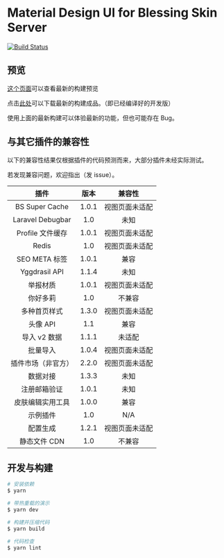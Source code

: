 # Material Design UI for Blessing Skin Server
[![Build Status](https://circleci.com/gh/g-plane/md-ui-for-bs/tree/master.svg?style=shield)](https://circleci.com/gh/g-plane/md-ui-for-bs)

## 预览
[这个页面](https://g-plane.github.io/md-ui-for-bs/)可以查看最新的构建预览

点击[此处](https://circleci.com/api/v1.1/project/github/g-plane/md-ui-for-bs/latest/artifacts/0/$CIRCLE_ARTIFACTS/md_ui.zip)可以下载最新的构建成品。（即已经编译好的开发版）

使用上面的最新构建可以体验最新的功能，但也可能存在 Bug。

## 与其它插件的兼容性

以下的兼容性结果仅根据插件的代码预测而来，大部分插件未经实际测试。

若发现兼容问题，欢迎指出（发 issue）。

|插件|版本|兼容性|
|:-----:|:----:|:------:|
|BS Super Cache|1.0.1|视图页面未适配|
|Laravel Debugbar|1.0|未知|
|Profile 文件缓存|1.0.1|视图页面未适配|
|Redis|1.0|视图页面未适配|
|SEO META 标签|1.0.1|兼容|
|Yggdrasil API|1.1.4|未知|
|举报材质|1.0.1|视图页面未适配|
|你好多莉|1.0|不兼容|
|多种首页样式|1.3.0|视图页面未适配|
|头像 API|1.1|兼容|
|导入 v2 数据|1.1.1|未适配|
|批量导入|1.0.4|视图页面未适配|
|插件市场（非官方）|2.2.0|视图页面未适配|
|数据对接|1.3.3|未知|
|注册邮箱验证|1.0.1|未知|
|皮肤编辑实用工具|1.0.0|兼容|
|示例插件|1.0|N/A|
|配置生成|1.2.1|视图页面未适配|
|静态文件 CDN|1.0|不兼容|

## 开发与构建

``` bash
# 安装依赖
$ yarn

# 带热重载的演示
$ yarn dev

# 构建并压缩代码
$ yarn build

# 代码检查
$ yarn lint
```
